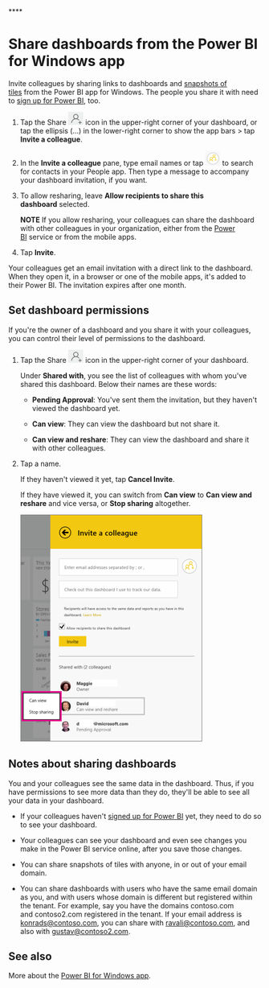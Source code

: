 ****<properties 
   pageTitle="Share dashboards from the Power BI for Windows app"
   description="Share dashboards from the Power BI for Windows app"
   services="powerbi" 
   documentationCenter="" 
   authors="maggiesMSFT" 
   manager="mblythe" 
   editor=""
   tags=""/>
 
<tags
   ms.service="powerbi"
   ms.devlang="NA"
   ms.topic="article"
   ms.tgt_pltfrm="NA"
   ms.workload="powerbi"
   ms.date="11/13/2015"
   ms.author="maggies"/>

# Share dashboards from the Power BI for Windows app

Invite colleagues by sharing links to dashboards and [snapshots of tiles](powerbi-mobile-annotate-and-share-a-snapshot-from-the-windows-app.md) from the Power BI app for Windows. The people you share it with need to [sign up for Power BI](http://powerbi.com), too. 

1.  Tap the Share ![](media/powerbi-mobile-share-dashboards-from-the-windows-app/PBI_WinAppShareIcon.png) icon in the upper-right corner of your dashboard, or tap the ellipsis (...) in the lower-right corner to show the app bars \> tap **Invite a colleague**.

2.  In the **Invite a colleague** pane, type email names or tap ![](media/powerbi-mobile-share-dashboards-from-the-windows-app/PBI_WinAppPeopleIcon.png) to search for contacts in your People app. Then type a message to accompany your dashboard invitation, if you want.

3.  To allow resharing, leave **Allow recipients to share this dashboard** selected.

    **NOTE** If you allow resharing, your colleagues can share the dashboard with other colleagues in your organization, either from the [Power BI](http://powerbi.com) service or from the mobile apps.

4.  Tap **Invite**.

Your colleagues get an email invitation with a direct link to the dashboard. When they open it, in a browser or one of the mobile apps, it's added to their Power BI. The invitation expires after one month. 

## Set dashboard permissions

If you're the owner of a dashboard and you share it with your colleagues, you can control their level of permissions to the dashboard. 

1.  Tap the Share ![](media/powerbi-mobile-share-dashboards-from-the-windows-app/PBI_WinAppShareIcon.png) icon in the upper-right corner of your dashboard.

    Under **Shared with**, you see the list of colleagues with whom you've shared this dashboard. Below their names are these words:

    -   **Pending Approval**: You've sent them the invitation, but they haven't viewed the dashboard yet.

    -   **Can view**: They can view the dashboard but not share it.

    -   **Can view and reshare**: They can view the dashboard and share it with other colleagues.

2.  Tap a name.

    If they haven't viewed it yet, tap **Cancel Invite**. 

    If they have viewed it, you can switch from **Can view** to **Can view and reshare** and vice versa, or **Stop sharing** altogether. 

    ![](media/powerbi-mobile-share-dashboards-from-the-windows-app/PBI_WinAppShareChange.png)

## Notes about sharing dashboards

You and your colleagues see the same data in the dashboard. Thus, if you have permissions to see more data than they do, they'll be able to see all your data in your dashboard.

-   If your colleagues haven't [signed up for Power BI](http://powerbi.com) yet, they need to do so to see your dashboard.

-   Your colleagues can see your dashboard and even see changes you make in the Power BI service online, after you save those changes.

-   You can share snapshots of tiles with anyone, in or out of your email domain.
-   You can share dashboards with users who have the same email domain as you, and with users whose domain is different but registered within the tenant. For example, say you have the domains contoso.com and contoso2.com registered in the tenant. If your email address is konrads@contoso.com, you can share with ravali@contoso.com, and also with gustav@contoso2.com.

## See also

More about the [Power BI for Windows app](powerbi-service-windows-app-get-started.md).
